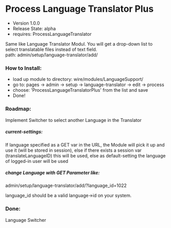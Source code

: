 Process Language Translator Plus
===========================

- Version 1.0.0
- Release State: alpha
- requires: ProcessLanguageTranslator

Same like Language Translator Modul. You will get a drop-down list to select translatable files instead of text field.  
path: admin/setup/language-translator/add/


### How to Install:
- load up module to directory: wire/modules/LanguageSupport/
- go to: pages -> admin -> setup -> language-translator -> edit -> process
- choose: 'ProcessLanguageTranslatorPlus' from the list and save
- Done!

### Roadmap:
Implement Switcher to select another Language in the Translator

##### current-settings:
If language specified as a GET var in the URL, the Module will pick it up and use it (will be stored in session),
else if there exists a session var (translateLanguageID) this will be used,
else as default-setting the language of logged-in user will be used

##### change Language with GET Parameter like:
admin/setup/language-translator/add/?language_id=1022

language_id should be a valid language->id on your system.

### Done:
Language Switcher




